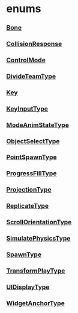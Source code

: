 # enums
### [**Bone**](bone.md)
### [**CollisionResponse**](collisionresponse.md)
### [**ControlMode**](controlmode.md)
### [**DivideTeamType**](divideteamtype.md)
### [**Key**](key.md)
### [**KeyInputType**](keyinputtype.md)
### [**ModeAnimStateType**](modeanimstatetype.md)
### [**ObjectSelectType**](objectselecttype.md)
### [**PointSpawnType**](pointspawntype.md)
### [**ProgressFillType**](progressfilltype.md)
### [**ProjectionType**](projectiontype.md)
### [**ReplicateType**](replicatetype.md)
### [**ScrollOrientationType**](scrollorientationtype.md)
### [**SimulatePhysicsType**](simulatephysicstype.md)
### [**SpawnType**](spawntype.md)
### [**TransformPlayType**](transformplaytype.md)
### [**UIDisplayType**](uidisplaytype.md)
### [**WidgetAnchorType**](widgetanchortype.md)
